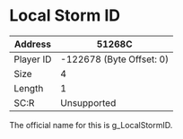 #  Local Storm ID
Address   | 51268C
----------|-------------
Player ID | -122678 (Byte Offset: 0)
Size 	  | 4
Length 	  | 1
SC:R      | Unsupported

The official name for this is g_LocalStormID.
